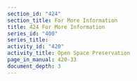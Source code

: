 ```yaml
---
section_id: "424"
section_title: For More Information
title: 424 For More Information
series_id: "400"
series_title: 
activity_id: "420"
activity_title: Open Space Preservation
page_in_manual: 420-33
document_depth: 3
---
```

